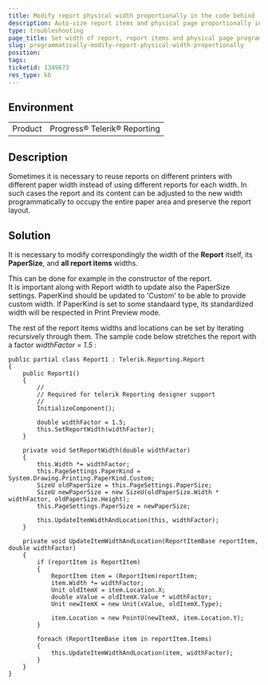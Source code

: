 ```yaml
---
title: Modify report physical width proportionally in the code behind
description: Auto-size report items and physical page proportionally in Report constructor
type: troubleshooting
page_title: Set width of report, report items and physical page programmatically
slug: programmatically-modify-report-physical-width-proportionally
position: 
tags: 
ticketid: 1349673
res_type: kb
---
```


## Environment
<table>
	<tr>
		<td>Product</td>
		<td>Progress® Telerik® Reporting</td>
	</tr>
</table>


## Description
Sometimes it is necessary to reuse reports on different printers with different paper width instead of using different reports for each width.
In such cases the report and its content can be adjusted to the new width programmatically to occupy the entire paper area and preserve the report layout.

## Solution
It is necessary to modify correspondingly the width of the __Report__ itself, its __PaperSize__, and __all report items__ widths.  
  
This can be done for example in the constructor of the report.  
It is important along with Report width to update also the PaperSize settings. PaperKind should be updated to 'Custom' to be able to provide custom width. If PaperKind is set to some standaard type, its standardized width will be respected in Print Preview mode. 

The rest of the report items widths and locations can be set by iterating recursively through them. The sample code below stretches the report with a factor _widthFactor = 1.5_ :
```CSharp
public partial class Report1 : Telerik.Reporting.Report
{
    public Report1()
    {
        //
        // Required for telerik Reporting designer support
        //
        InitializeComponent();

        double widthFactor = 1.5;
        this.SetReportWidth(widthFactor);
    }

    private void SetReportWidth(double widthFactor)
    {
        this.Width *= widthFactor;
        this.PageSettings.PaperKind = System.Drawing.Printing.PaperKind.Custom;
        SizeU oldPaperSize = this.PageSettings.PaperSize;
        SizeU newPaperSize = new SizeU(oldPaperSize.Width * widthFactor, oldPaperSize.Height);
        this.PageSettings.PaperSize = newPaperSize;

        this.UpdateItemWidthAndLocation(this, widthFactor);
    }

    private void UpdateItemWidthAndLocation(ReportItemBase reportItem, double widthFactor)
    {
        if (reportItem is ReportItem)
        {
            ReportItem item = (ReportItem)reportItem;
            item.Width *= widthFactor;
            Unit oldItemX = item.Location.X;
            double xValue = oldItemX.Value * widthFactor;
            Unit newItemX = new Unit(xValue, oldItemX.Type);
                
            item.Location = new PointU(newItemX, item.Location.Y);
        }

        foreach (ReportItemBase item in reportItem.Items)
        {
            this.UpdateItemWidthAndLocation(item, widthFactor);
        }
    }
}
```

